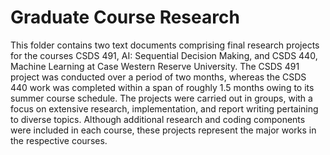 # Graduate Course Research
This folder contains two text documents comprising final research projects for the courses CSDS 491, AI: Sequential Decision Making, and CSDS 440, Machine Learning at Case Western Reserve University. The CSDS 491 project was conducted over a period of two months, whereas the CSDS 440 work was completed within a span of roughly 1.5 months owing to its summer course schedule. The projects were carried out in groups, with a focus on extensive research, implementation, and report writing pertaining to diverse topics. Although additional research and coding components were included in each course, these projects represent the major works in the respective courses.
